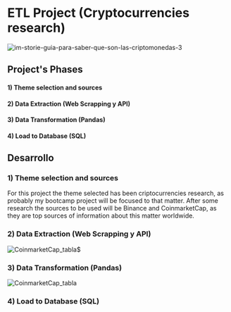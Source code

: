 # ETL Project (Cryptocurrencies research)
![im-storie-guia-para-saber-que-son-las-criptomonedas-3](https://user-images.githubusercontent.com/114177420/201883440-e1802983-8650-45b8-ac71-cc478ceb75d4.jpg)

## Project's Phases

  #### 1) Theme selection and sources
  #### 2) Data Extraction (Web Scrapping y API)
  #### 3) Data Transformation (Pandas)
  #### 4) Load to Database (SQL)

## Desarrollo

  ### 1) Theme selection and sources
  
For this project the theme selected has been criptocurrencies research, as probably my bootcamp project will be focused to that matter.
After some research the sources to be used will be Binance and CoinmarketCap, as they are top sources of information about this matter worldwide.

  ### 2) Data Extraction (Web Scrapping y API)
  
![CoinmarketCap_tabla$](https://user-images.githubusercontent.com/114177420/201888885-f5c83ffc-6e99-4105-b693-db3c50d7298f.JPG)

  ### 3) Data Transformation (Pandas)
  
![CoinmarketCap_tabla](https://user-images.githubusercontent.com/114177420/201889293-e5382470-003c-43da-a14a-138fd7f90ade.JPG)


  ### 4) Load to Database (SQL)
